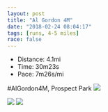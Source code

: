 ```yaml
---
layout: post
title: "Al Gordon 4M"
date: "2018-02-24 08:04:17"
tags: [runs, 4-5 miles]
race: false
---
```

<ul>
 <li>Distance: 4.1mi</li>
 <li>Time: 30m23s</li>
 <li>Pace: 7m26s/mi</li>
</ul>

#AlGordon4M, Prospect Park
<img src='https://maps.googleapis.com/maps/api/staticmap?maptype=roadmap&path=enc:endwFninbMsH{B{BgEo@_TqOxD}KjNaH~AcHqB}C`Dh@dEfKbIrRz@nMnLpHvOnC~@tCeAdCmKhHuK`M{@jG}EdKTxCmFaHsReDuQ_FkFaHaB_QvD_PxIh@bVdLbG&key=AIzaSyC1MId7bFpkLXNAaYhBSTb8jLyiSqzbDtM&size=800x800&markers=color:yellow|label:S|40.66035,-73.97032&markers=color:green|label:F|40.660199999999996,-73.97050999999999'>

<img src='https://dgtzuqphqg23d.cloudfront.net/u_ZYtLxhmR_thj5irb7zMsFLpgiz1w_zLaSdu-NmSuQ-768x593.jpg'>

<img src='https://dgtzuqphqg23d.cloudfront.net/7l8t9CLAdAaYBOJXXIbpjJx6pFM7jrFZlV0SfTAu3Yg-768x768.jpg'>
